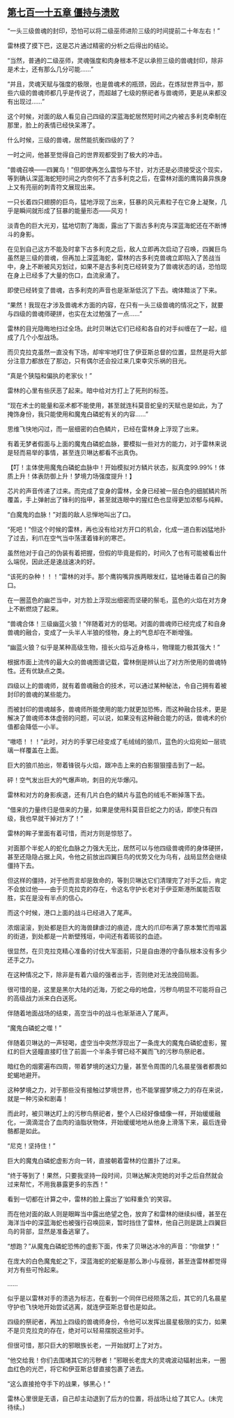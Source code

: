 ## [第七百一十五章 僵持与溃败](https://www.xxbiquge.com/11_11222/8994045.html)


  “一头三级兽魂的封印，恐怕可以将二级巫师进阶三级的时间提前二十年左右！”

  雷林摸了摸下巴，这是芯片通过精密的分析之后得出的结论。

  “当然，普通的二级巫师，灵魂强度和肉身根本不足以承担三级的兽魂封印，除非是术士，还有那么几分可能……”

  “并且，灵魂天赋与强度的极限，也是兽魂术的瓶颈，因此，在炼狱世界当中，那些六级的兽魂师都几乎是传说了，而超越了七级的祭祀者与兽魂师，更是从来都没有出现过……”

  这个时候，对面的敌人看见自己四级的深蓝海蛇居然短时间之内被古多利克牵制在那里，脸上的表情已经快呆滞了。

  什么时候，三级的兽魂，居然能抗衡四级的了？

  一时之间，他甚至觉得自己的世界观都受到了极大的冲击。

  “兽魂召唤——四翼鸟！”但即使再怎么震惊与不甘，对方还是必须接受这个现实，等到确认深蓝海蛇短时间之内奈何不了古多利克之后，在雷林对面的鹰钩鼻异族身上又有亮丽的刺青符文展现出来。

  一只长着四只翅膀的巨鸟，猛地浮现了出来，狂暴的风元素粒子在它身上凝聚，几乎是瞬间就形成了狂暴的能量形态——风刃！

  淡青色的巨大光刃，猛地切割了海面，露出了下面古多利克与深蓝海蛇还在不断博斗的身影。

  在见到自己这方不能及时拿下古多利克之后，敌人立即再次启动了召唤，四翼巨鸟虽然是三级的兽魂，但再加上深蓝海蛇，雷林的古多利克兽魂立即陷入了苦战当中，身上不断被风刃划过，如果不是古多利克已经转变为了兽魂状态的话，恐怕现在身上已经多了大量的伤口，血流泉涌了。

  即使已经转变了兽魂，古多利克的声音也是渐渐低沉了下去。魂体黯淡了下来。

  “果然！我现在才涉及兽魂术方面的内容，在只有一头三级兽魂的情况之下，就要与四级的兽魂师硬拼，也实在太过勉强了一点……”

  雷林的目光隐晦地扫过全场。此时贝琳达它们已经和各自的对手纠缠在了一起，组成了几个小型战场。

  而贝克拉克虽然一直没有下场，却牢牢地盯住了伊亚斯总督的位置，显然是将大部分注意力都放在了那边，只有偶尔还会投过来几束幸灾乐祸的目光。

  “真是个狭隘和偏执的老家伙！”

  雷林的心里有些厌恶了起来。暗中给对方打上了死刑的标签。

  “现在术士的能量和巫术都不能使用，甚至就连科莫音蛇皇的天赋也是如此，为了掩饰身份，我只能使用和魔鬼白磷蛇有关的内容……”

  思维飞快地闪过，而一层细密的白色鳞片，已经在雷林身上浮现了出来。

  有着无梦者假面与上面的魔鬼白磷蛇血脉，要模拟一些对方的能力，对于雷林来说是轻而易举的事情，甚至连贝琳达都看不出真伪。

  【叮！主体使用魔鬼白磷蛇血脉中！开始模拟对方鳞片状态，拟真度99.99%！体质上升！体表防御上升！梦境力场强度提升！】

  芯片的声音传递了过来。而完成了变身的雷林，全身已经被一层白色的细腻鳞片所覆盖，手上弹射出了锋利的指甲，甚至就连眼中的猩红色也显得更加浓郁与纯粹。

  “白魔鬼的血脉！”对面的敌人忌惮地叫出了口。

  “死吧！”但这个时候的雷林，再也没有给对方开口的机会，化成一道白影凶猛地扑了过去，利爪在空气当中荡漾着锋利的寒芒。

  虽然他对于自己的伪装有着把握，但假的毕竟是假的，时间久了也有可能被看出什么端倪，因此还是速战速决的好。

  “该死的杂种！！！”雷林的对手。那个鹰钩嘴异族两眼发红，猛地锤击着自己的胸口。

  在一圈蓝色的幽芒当中，对方脸上浮现出细密而坚硬的鬃毛，蓝色的火焰在对方身上不断燃烧了起来。

  “兽魂合体！三级幽蓝火狼！”伴随着对方的低喝。对面的兽魂师已经完成了和自身兽魂的融合，变成了一头半人半狼的怪物，身上的气息却在不断增强。

  “幽蓝火狼？似乎是某种高级生物，擅长火焰与近身格斗，物理能力极其强大！”

  根据市面上流传的最大众的兽魂图谱记载，雷林倒是辨认出了对方所使用的兽魂特性。还有优缺点之类。

  四级以上的兽魂师，就有着兽魂融合的技术，可以通过某种秘法，令自己拥有着被封印的兽魂的某些能力。

  而被封印的兽魂越多，兽魂师所能使用的能力就更加恐怖，而这种融合技术，更是解决了兽魂师本体虚弱的问题，可以说，如果没有这种融合能力的话，兽魂术的价值都会降低一小半。

  “嗷唔！！！”此时，对方的手掌已经变成了毛绒绒的狼爪，蓝色的火焰宛如一层琉璃一样覆盖在上面。

  巨大的狼爪拍出，带着锋锐与火焰，跟冲击上来的白影狠狠撞击到了一起。

  砰！空气发出巨大的气爆声响，刺目的光华爆闪。

  雷林和对方的身影疾退，还有几片白色的鳞片与蓝色的绒毛不断掉落下去。

  “借来的力量终归是借来的力量，如果是使用科莫音巨蛇之力的话，即使只有四级，我也早就干掉对方了！”

  雷林的眸子里面有着可惜，而对方则是惊怒了。

  对面那个半蛇人的蛇化血脉之力强大无比，居然可以与他四级兽魂师的身体硬拼，甚至还隐隐占据上风，令他之前放出四翼巨鸟的优势又化为乌有，战局显然会继续僵持下去。

  但这样的僵持，对于他而言却是致命的，等到贝琳达它们清理完了对手之后，肯定不会放过他——由于贝克拉克的存在，令这名守护长老对于伊亚斯港所属能否取胜，实在是没有半点的信心。

  而这个时候，港口上面的战斗已经进入了尾声。

  浓烟滚滚，到处都是巨大的海兽肆虐过的痕迹，庞大的爪印布满了原本繁忙而喧嚣的街道，到处都是一片断壁残垣，中间还有着斑驳的血迹。

  很显然，在贝克拉克精心准备的讨伐大军面前，只是自由港的守备队根本没有多少还手之力。

  在这种情况之下，除非是有着六级的强者出手，否则绝对无法挽回局面。

  很可惜的是，这里是黑尔大陆的近海，万蛇之母的地盘，污秽鸟明显不可能将自己的高级战力派来白白送死。

  伴随着地面战场的结束，高空当中的战斗也渐渐进入了尾声。

  “魔鬼白磷蛇之噬！”

  伴随着贝琳达的一声轻喝，虚空当中突然浮现出了一条庞大的魔鬼白磷蛇虚影，猩红的巨大竖瞳直接盯住了前面一个半条手臂已经不翼而飞的污秽鸟祭祀者。

  暗红色的烟雾遍布四周，带着梦境的迷幻力量，甚至令周围的几名晨星强者都畏如蛇蝎地避开。

  这种梦境之力，对于那些没有接触过梦境世界，也不能掌握梦境之力的存在来说，就是一种污染和剧毒！

  而此时，被贝琳达盯上的污秽鸟祭祀者，整个人已经好像蜡像一样，开始缓缓融化，一滴滴混合了血肉的油脂状物体，开始缓缓地地从他身上滑落下来，最后连骨骼都是如此。

  “尼克！坚持住！”

  巨大的魔鬼白磷蛇虚影方向一转，直接朝着雷林的位置扑了过来。

  “终于等到了！果然，只要我坚持一段时间，贝琳达解决完她的对手之后自然就会过来帮忙，不用我暴露更多的东西！”

  看到一切都在计算之中，雷林的脸上露出了‘如释重负’的笑容。

  而在他对面的敌人则是眼眸当中露出绝望之色，放弃了和雷林的继续纠缠，甚至在海洋当中的深蓝海蛇也被强行召唤回来，暂时挡住了雷林，他自己则是跳上四翼巨鸟的背部，显然是准备逃窜了。

  “想跑？”从魔鬼白磷蛇恐怖的虚影下面，传来了贝琳达冰冷的声音：“你做梦！”

  在庞大的白色魔鬼蛇之下，深蓝海蛇的蛇躯是那么渺小与瘦弱，甚至连雷林都觉得对方有些可怜起来。

  ……

  似乎是以雷林对手的溃逃为标志，在看到一个同伴已经陨落之后，其它的几名晨星守护也飞快地开始尝试逃离，就连伊亚斯总督也是如此。

  四级的祭祀者，再加上四级的兽魂师身份，令他可以发挥出晨星极限的实力，如果不是贝克拉克的存在，绝对可以轻易摆脱这些对手。

  但很可惜，那只巨大的邪眼族长老，一开始就盯上了对方。

  “他交给我！你们去围堵其它的污秽者！”邪眼长老庞大的灵魂波动辐射出来，一圈血红色的光芒，将它和伊亚斯总督直接包裹了进去。

  “这么直接抢夺手下的战果，够黑心！”

  雷林心里很是无语，自己却主动退到了后方的位置，将战场让给了其它人。(未完待续。)
